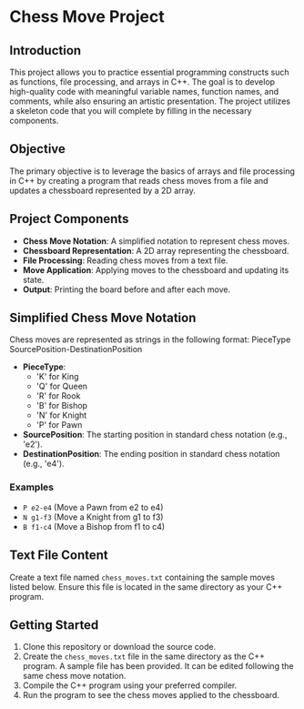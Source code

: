 # Chess Move Project

## Introduction
This project allows you to practice essential programming constructs such as functions, file processing, and arrays in C++. The goal is to develop high-quality code with meaningful variable names, function names, and comments, while also ensuring an artistic presentation. The project utilizes a skeleton code that you will complete by filling in the necessary components.

## Objective
The primary objective is to leverage the basics of arrays and file processing in C++ by creating a program that reads chess moves from a file and updates a chessboard represented by a 2D array.

## Project Components
- **Chess Move Notation**: A simplified notation to represent chess moves.
- **Chessboard Representation**: A 2D array representing the chessboard.
- **File Processing**: Reading chess moves from a text file.
- **Move Application**: Applying moves to the chessboard and updating its state.
- **Output**: Printing the board before and after each move.

## Simplified Chess Move Notation
Chess moves are represented as strings in the following format:
PieceType SourcePosition-DestinationPosition

- **PieceType**: 
  - 'K' for King
  - 'Q' for Queen
  - 'R' for Rook
  - 'B' for Bishop
  - 'N' for Knight
  - 'P' for Pawn
- **SourcePosition**: The starting position in standard chess notation (e.g., 'e2').
- **DestinationPosition**: The ending position in standard chess notation (e.g., 'e4').
 ### Examples
- `P e2-e4` (Move a Pawn from e2 to e4)
- `N g1-f3` (Move a Knight from g1 to f3)
- `B f1-c4` (Move a Bishop from f1 to c4)

## Text File Content
Create a text file named `chess_moves.txt` containing the sample moves listed below. Ensure this file is located in the same directory as your C++ program.


## Getting Started
1. Clone this repository or download the source code.
2. Create the `chess_moves.txt` file in the same directory as the C++ program. A sample file has been provided. It can be edited following the same chess move notation.
3. Compile the C++ program using your preferred compiler.
4. Run the program to see the chess moves applied to the chessboard.
